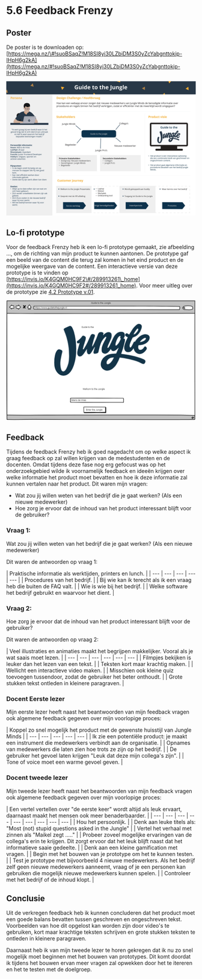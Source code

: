 # 5.6 Feedback Frenzy

## Poster

De poster is te downloaden op:  
[https://mega.nz/\#!suoBSaqZ!M18SI8yi30LZbiDM3S0yZcYabgnttokip-IHpH6g2kA](https://mega.nz/#!suoBSaqZ!M18SI8yi30LZbiDM3S0yZcYabgnttokip-IHpH6g2kA)

![Feedback Frenzy poster](../.gitbook/assets/0001-2.jpg)

## Lo-fi prototype

Voor de feedback Frenzy heb ik een lo-fi prototype gemaakt, zie afbeelding ..., om de richting van mijn product te kunnen aantonen. De prototype gaf een beeld van de content die terug zal komen in het eind product en de mogelijke weergave van de content. Een interactieve versie van deze prototype is te vinden op [https://invis.io/K4GQM0HC9F2\#/289913261\_home](https://invis.io/K4GQM0HC9F2#/289913261_home). Voor meer uitleg over de prototype zie [4.2 Prototype v.01](../4.-ontwerpfase/prototype-v0.1.md).

![Afbeelding ...: Hoofdscherm van prototype v0.1](../.gitbook/assets/screen-shot-2018-06-02-at-13.15.17.png)

## Feedback 

Tijdens de feedback Frenzy heb ik goed nagedacht om op welke aspect ik graag feedback op zal willen krijgen van de medestudenten en de docenten. Omdat tijdens deze fase nog erg gefocust was op het onderzoekgebied wilde ik voornamelijk feedback en ideeën krijgen over welke informatie het product moet bevatten en hoe ik deze informatie zal kunnen vertalen naar het product. Dit waren mijn vragen:

* Wat zou jij willen weten van het bedrijf die je gaat werken? \(Als een nieuwe medewerker\)
* Hoe zorg je ervoor dat de inhoud van het product interessant blijft voor de gebruiker?

### Vraag 1:

Wat zou jij willen weten van het bedrijf die je gaat werken? \(Als een nieuwe medewerker\)

Dit waren de antwoorden op vraag 1:

| Praktische informatie als werktijden, printers en lunch. |
| --- | --- | --- | --- | --- |
| Procedures van het bedrijf. |
| Bij wie kan ik terecht als ik een vraag heb die buiten de FAQ valt.  |
| Wie is wie bij het bedrijf. |
| Welke software het bedrijf gebruikt en waarvoor het dient. |

### Vraag 2: 

Hoe zorg je ervoor dat de inhoud van het product interessant blijft voor de gebruiker?

Dit waren de antwoorden op vraag 2:

| Veel illustraties en animaties maakt het begrijpen makkelijker. Vooral als je wat saais moet lezen. |
| --- | --- | --- | --- | --- | --- |
| Filmpjes bekijken is leuker dan het lezen van een tekst. |
| Teksten kort maar krachtig maken. |
| Wellicht een interactieve video maken. |
| Misschien ook kleine quiz toevoegen tussendoor, zodat de gebruiker het beter onthoudt.  |
| Grote stukken tekst ontleden in kleinere paragraven. |

### Docent Eerste lezer

Mijn eerste lezer heeft naast het beantwoorden van mijn feedback vragen ook algemene feedback gegeven over mijn voorlopige proces:

| Koppel zo snel mogelijk het product met de gewenste huisstijl van Jungle Minds |
| --- | --- | --- | --- | --- |
| Ik zie een potentiële product: je maakt een instrument die medewerkers verbindt aan de organisatie. |
| Opnames van medewerkers die laten zien hoe trots ze zijn op het bedrijf. |
| De gebruiker het gevoel laten krijgen "Leuk dat deze mijn collega's zijn". |
| Tone of voice moet een warme gevoel geven. |

### Docent tweede lezer

Mijn tweede lezer heeft naast het beantwoorden van mijn feedback vragen ook algemene feedback gegeven over mijn voorlopige proces:

| Een vertel vertellen over "de eerste keer" wordt altijd als leuk ervaart, daarnaast maakt het mensen ook meer benaderbaarder. |
| --- | --- | --- | --- | --- | --- | --- | --- | --- |
| Hou het persoonlijk. |
| Denk aan leuke titels als: "Most \(not\) stupid questions asked in the Jungle" |
| Vertel het verhaal met zinnen als "Maikel zegt ....." |
| Probeer zoveel mogelijke ervaringen van de collega's erin te krijgen. Dit zorgt ervoor dat het leuk blijft naast dat het informatieve saaie gedeelte. |
| Denk aan een kleine gamification met vragen. |
| Begin met het bouwen van je prototype om het te kunnen testen.  |
| Test je prototype met bijvoorbeeld 4 nieuwe medewerkers. Als het bedrijf zelf geen nieuwe medewerkers aanneemt, vraag of je een personen kan gebruiken die mogelijk nieuwe medewerkers kunnen spelen.  |
| Controleer met het bedrijf of de inhoud klopt. |

## Conclusie

Uit de verkregen feedback heb ik kunnen concluderen dat het product moet een goede balans bevatten tussen geschreven en ongeschreven tekst. Voorbeelden van hoe dit opgelost kan worden zijn door video's te gebruiken, kort maar krachtige teksten schrijven en grote stukken teksten te ontleden in kleinere paragraven. 

Daarnaast heb ik van mijn tweede lezer te horen gekregen dat ik nu zo snel mogelijk moet beginnen met het bouwen van prototypes. Dit komt doordat ik tijdens het bouwen ervan meer vragen zal opwekken door het te itereren en het te testen met de doelgroep.

